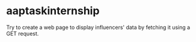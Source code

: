 # aaptaskinternship
Try to create a web page to display influencers' data by fetching it using a GET request.
